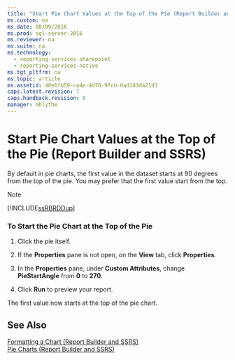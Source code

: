 ```yaml
---
title: "Start Pie Chart Values at the Top of the Pie (Report Builder and SSRS)"
ms.custom: na
ms.date: 08/09/2016
ms.prod: sql-server-2016
ms.reviewer: na
ms.suite: na
ms.technology: 
  - reporting-services-sharepoint
  - reporting-services-native
ms.tgt_pltfrm: na
ms.topic: article
ms.assetid: d0e6fb59-ca4e-4d70-97cb-0ad183da21d3
caps.latest.revision: 7
caps.handback.revision: 0
manager: mblythe
---
```

# Start Pie Chart Values at the Top of the Pie (Report Builder and SSRS)
By default in pie charts, the first value in the dataset starts at 90 degrees from the top of the pie. You may prefer that the first value start from the top.  
  
> [!NOTE]  
>  [!INCLUDE[ssRBRDDup](../../Topics/TopicNameContainA/tokens/ssRBRDDup_md.md)]  
  
### To Start the Pie Chart at the Top of the Pie  
  
1.  Click the pie itself.  
  
2.  If the **Properties** pane is not open, on the **View** tab, click **Properties**.  
  
3.  In the **Properties** pane, under **Custom Attributes**, change **PieStartAngle** from **0** to **270**.  
  
4.  Click **Run** to preview your report.  
  
 The first value now starts at the top of the pie chart.  
  
## See Also  
 [Formatting a Chart (Report Builder and SSRS)](../../Topics/TopicNameContainA/Formatting-a-Chart--Report-Builder-and-SSRS-.md)   
 [Pie Charts (Report Builder and SSRS)](../../Topics/TopicNameNotContainA/Pie-Charts--Report-Builder-and-SSRS-.md)